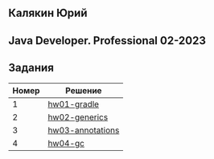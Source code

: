 ## Калякин Юрий
## Java Developer. Professional 02-2023

## Задания
| Номер | Решение                                |
|-------|----------------------------------------|
| 1     | [hw01-gradle](./hw01-gradle)           |
| 2     | [hw02-generics](./hw02-generics)       |
| 3     | [hw03-annotations](./hw03-annotations) |
| 4     | [hw04-gc](./hw04-gc)                   |
